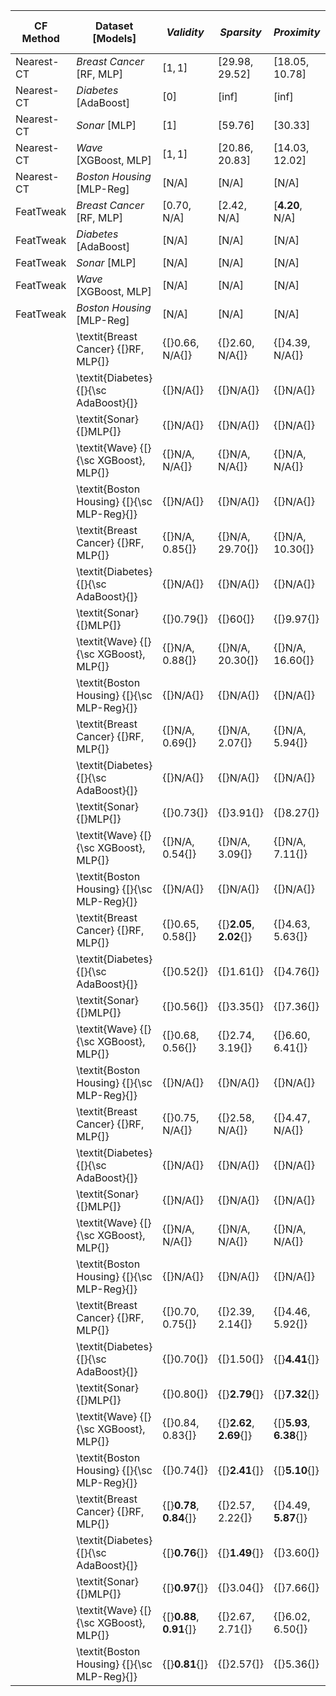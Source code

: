 | **CF Method**       | **Dataset [Models]**      | _**Validity**_ | _**Sparsity**_   | _**Proximity**_  | _**Generation Time (secs.)**_ |
|---------------------|---------------------------|----------------|------------------|------------------|-------------------------------|
| Nearest-CT          | _Breast Cancer_ [RF, MLP] | [$1,1$]        | [$29.98, 29.52$] | [$18.05, 10.78$] | [$0.10, 0.08$]                |
| Nearest-CT          | _Diabetes_ [AdaBoost]     | [$0$]          | [inf]            | [inf]            | [inf]                         |
| Nearest-CT          | _Sonar_ [MLP]             | [$1$]          | [$59.76$]        | [$30.33$]        | [$0.12$]                      |
| Nearest-CT          | _Wave_ [XGBoost, MLP]     | [$1,1$]        | [$20.86, 20.83$] | [$14.03, 12.02$] | [$0.08,0.08$]                 |
| Nearest-CT          | _Boston Housing_ [MLP-Reg]| [N/A]          | [N/A]            | [N/A]            | [N/A]                         |
| FeatTweak           | _Breast Cancer_ [RF, MLP] | [$0.70$, N/A]  | [$2.42$, N/A]    | [$\mathbf{4.20}$, N/A]| [$2200$, N/A]            |
| FeatTweak           | _Diabetes_ [AdaBoost]     | [N/A]          | [N/A]            | [N/A]            | [N/A]                         |                 
| FeatTweak           | _Sonar_ [MLP]             | [N/A]          | [N/A]            | [N/A]            | [N/A]                         |
| FeatTweak           | _Wave_ [XGBoost, MLP]     | [N/A]          | [N/A]            | [N/A]            | [N/A]                         |
| FeatTweak           | _Boston Housing_ [MLP-Reg]| [N/A]          | [N/A]            | [N/A]            | [N/A]                         |
|                                    | \textit{Breast Cancer} {[}RF, MLP{]}                    | {[}$0.66$, N/A{]}                     | {[}$2.60$, N/A{]}                   | {[}$4.39$, N/A{]}                   | {[}$\mathbf{120}$, N/A{]}            |
|                                    | \textit{Diabetes} {[}{\sc AdaBoost}{]}                  | {[}N/A{]}                             | {[}N/A{]}                           | {[}N/A{]}                           | {[}N/A{]}                            |
|                                    | \textit{Sonar} {[}MLP{]}                                | {[}N/A{]}                             | {[}N/A{]}                           | {[}N/A{]}                           | {[}N/A{]}                            |
|                                    | \textit{Wave} {[}{\sc XGBoost}, MLP{]}                  | {[}N/A, N/A{]}                        | {[}N/A, N/A{]}                      | {[}N/A, N/A{]}                      | {[}N/A, N/A{]}                       |
|                                    | \textit{Boston Housing} {[}{\sc MLP-Reg}{]}             | {[}N/A{]}                             | {[}N/A{]}                           | {[}N/A{]}                           | {[}N/A{]}                            |
|                                    | \textit{Breast Cancer} {[}RF, MLP{]}                    | {[}N/A, $0.85${]}                     | {[}N/A, $29.70${]}                  | {[}N/A, $10.30${]}                  | {[}N/A, $0.02${]}                    |
|                                    | \textit{Diabetes} {[}{\sc AdaBoost}{]}                  | {[}N/A{]}                             | {[}N/A{]}                           | {[}N/A{]}                           | {[}N/A{]}                            |
|                                    | \textit{Sonar} {[}MLP{]}                                | {[}$0.79${]}                          | {[}$60${]}                          | {[}$9.97${]}                        | {[}$0.03${]}                         |
|                                    | \textit{Wave} {[}{\sc XGBoost}, MLP{]}                  | {[}N/A, $0.88${]}                     | {[}N/A, $20.30${]}                  | {[}N/A, $16.60${]}                  | {[}N/A, $0.02${]}                    |
|                                    | \textit{Boston Housing} {[}{\sc MLP-Reg}{]}             | {[}N/A{]}                             | {[}N/A{]}                           | {[}N/A{]}                           | {[}N/A{]}                            |
|                                    | \textit{Breast Cancer} {[}RF, MLP{]}                    | {[}N/A, $0.69${]}                     | {[}N/A, $2.07${]}                   | {[}N/A, $5.94${]}                   | {[}N/A, $\mathbf{1.20}${]}           |
|                                    | \textit{Diabetes} {[}{\sc AdaBoost}{]}                  | {[}N/A{]}                             | {[}N/A{]}                           | {[}N/A{]}                           | {[}N/A{]}                            |
|                                    | \textit{Sonar} {[}MLP{]}                                | {[}$0.73${]}                          | {[}$3.91${]}                        | {[}$8.27${]}                        | {[}$\mathbf{2.80}${]}                |
|                                    | \textit{Wave} {[}{\sc XGBoost}, MLP{]}                  | {[}N/A, $0.54${]}                     | {[}N/A, $3.09${]}                   | {[}N/A, $7.11${]}                   | {[}N/A, $\mathbf{1.50}${]}           |
|                                    | \textit{Boston Housing} {[}{\sc MLP-Reg}{]}             | {[}N/A{]}                             | {[}N/A{]}                           | {[}N/A{]}                           | {[}N/A{]}                            |
|                                    | \textit{Breast Cancer} {[}RF, MLP{]}                    | {[}$0.65,0.58${]}                     | {[}$\mathbf{2.05},\mathbf{2.02}${]} | {[}$4.63,5.63${]}                   | {[}$2200,2100${]}                    |
|                                    | \textit{Diabetes} {[}{\sc AdaBoost}{]}                  | {[}$0.52${]}                          | {[}$1.61${]}                        | {[}$4.76${]}                        | {[}$1900${]}                         |
|                                    | \textit{Sonar} {[}MLP{]}                                | {[}$0.56${]}                          | {[}$3.35${]}                        | {[}$7.36${]}                        | {[}$2700${]}                         |
|                                    | \textit{Wave} {[}{\sc XGBoost}, MLP{]}                  | {[}$0.68,0.56${]}                     | {[}$2.74,3.19${]}                   | {[}$6.60,6.41${]}                   | {[}$2000,1800${]}                    |
|                                    | \textit{Boston Housing} {[}{\sc MLP-Reg}{]}             | {[}N/A{]}                             | {[}N/A{]}                           | {[}N/A{]}                           | {[}N/A{]}                            |
|                                    | \textit{Breast Cancer} {[}RF, MLP{]}                    | {[}$0.75$, N/A{]}                     | {[}$2.58$, N/A{]}                   | {[}$4.47,$ N/A{]}                   | {[}$2280$, N/A{]}                    |
|                                    | \textit{Diabetes} {[}{\sc AdaBoost}{]}                  | {[}N/A{]}                             | {[}N/A{]}                           | {[}N/A{]}                           | {[}N/A{]}                            |
|                                    | \textit{Sonar} {[}MLP{]}                                | {[}N/A{]}                             | {[}N/A{]}                           | {[}N/A{]}                           | {[}N/A{]}                            |
|                                    | \textit{Wave} {[}{\sc XGBoost}, MLP{]}                  | {[}N/A, N/A{]}                        | {[}N/A, N/A{]}                      | {[}N/A, N/A{]}                      | {[}N/A, N/A{]}                       |
|                                    | \textit{Boston Housing} {[}{\sc MLP-Reg}{]}             | {[}N/A{]}                             | {[}N/A{]}                           | {[}N/A{]}                           | {[}N/A{]}                            |
|                                    | \textit{Breast Cancer} {[}RF, MLP{]}                    | {[}$0.70,0.75${]}                     | {[}$2.39,2.14${]}                   | {[}$4.46,5.92${]}                   | {[}$2100,1200${]}                    |
|                                    | \textit{Diabetes} {[}{\sc AdaBoost}{]}                  | {[}$0.70${]}                          | {[}$1.50${]}                        | {[}$\mathbf{4.41}${]}               | {[}$2000${]}                         |
|                                    | \textit{Sonar} {[}MLP{]}                                | {[}$0.80${]}                          | {[}$\mathbf{2.79}${]}               | {[}$\mathbf{7.32}${]}               | {[}$1400${]}                         |
|                                    | \textit{Wave} {[}{\sc XGBoost}, MLP{]}                  | {[}$0.84,0.83${]}                     | {[}$\mathbf{2.62},\mathbf{2.69}${]} | {[}$\mathbf{5.93},\mathbf{6.38}${]} | {[}$1300,1200${]}                    |
|                                    | \textit{Boston Housing} {[}{\sc MLP-Reg}{]}             | {[}$0.74${]}                          | {[}$\mathbf{2.41}${]}               | {[}$\mathbf{5.10}${]}               | {[}$1300${]}                         |
|                                    | \textit{Breast Cancer} {[}RF, MLP{]}                    | {[}$\mathbf{0.78},\mathbf{0.84}${]}   | {[}$2.57,2.22${]}                   | {[}$4.49,\mathbf{5.87}${]}          | {[}$1900,1100${]}                    |
|                                    | \textit{Diabetes} {[}{\sc AdaBoost}{]}                  | {[}$\mathbf{0.76}${]}                 | {[}$\mathbf{1.49}${]}               | {[}$3.60${]}                        | {[}$\mathbf{1800}${]}                |
|                                    | \textit{Sonar} {[}MLP{]}                                | {[}$\mathbf{0.97}${]}                 | {[}$3.04${]}                        | {[}$7.66${]}                        | {[}$1000${]}                         |
|                                    | \textit{Wave} {[}{\sc XGBoost}, MLP{]}                  | {[}$\mathbf{0.88},\mathbf{0.91}${]}   | {[}$2.67,2.71${]}                   | {[}$6.02,6.50${]}                   | {[}$\mathbf{1100},1340${]}           |
|                                    | \textit{Boston Housing} {[}{\sc MLP-Reg}{]}             | {[}$\mathbf{0.81}${]}                 | {[}$2.57${]}                        | {[}$5.36${]}                        | {[}$\mathbf{1000}${]}                |
